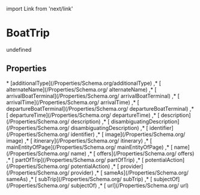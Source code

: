 import Link from 'next/link'
# BoatTrip

undefined

## Properties

<Grid>
* [additionalType](/Properties/Schema.org/additionalType)
,* [ alternateName](/Properties/Schema.org/ alternateName)
,* [ arrivalBoatTerminal](/Properties/Schema.org/ arrivalBoatTerminal)
,* [ arrivalTime](/Properties/Schema.org/ arrivalTime)
,* [ departureBoatTerminal](/Properties/Schema.org/ departureBoatTerminal)
,* [ departureTime](/Properties/Schema.org/ departureTime)
,* [ description](/Properties/Schema.org/ description)
,* [ disambiguatingDescription](/Properties/Schema.org/ disambiguatingDescription)
,* [ identifier](/Properties/Schema.org/ identifier)
,* [ image](/Properties/Schema.org/ image)
,* [ itinerary](/Properties/Schema.org/ itinerary)
,* [ mainEntityOfPage](/Properties/Schema.org/ mainEntityOfPage)
,* [ name](/Properties/Schema.org/ name)
,* [ offers](/Properties/Schema.org/ offers)
,* [ partOfTrip](/Properties/Schema.org/ partOfTrip)
,* [ potentialAction](/Properties/Schema.org/ potentialAction)
,* [ provider](/Properties/Schema.org/ provider)
,* [ sameAs](/Properties/Schema.org/ sameAs)
,* [ subTrip](/Properties/Schema.org/ subTrip)
,* [ subjectOf](/Properties/Schema.org/ subjectOf)
,* [ url](/Properties/Schema.org/ url)

</Grid>

